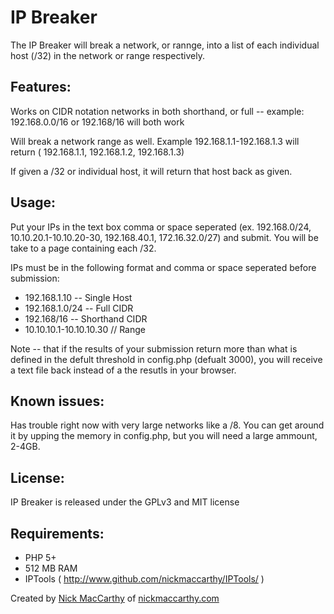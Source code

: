 IP Breaker
====================

The IP Breaker will break a network, or rannge, into a list of each individual host (/32) in the network or range respectively.  


Features:
-------------------

Works on CIDR notation networks in both shorthand, or full -- example:  192.168.0.0/16 or 192.168/16 will both work

Will break a network range as well.  Example 192.168.1.1-192.168.1.3 will return ( 192.168.1.1, 192.168.1.2, 192.168.1.3)

If given a /32 or individual host, it will return that host back as given.

Usage:
-------------------
Put your IPs in the text box comma or space seperated (ex. 192.168.0/24, 10.10.20.1-10.10.20-30, 192.168.40.1, 172.16.32.0/27) and submit.  You will be take to a page containing each /32.

IPs must be in the following format and comma or space seperated before submission:
* 192.168.1.10  -- Single Host
* 192.168.1.0/24  -- Full CIDR
* 192.168/16 -- Shorthand CIDR
* 10.10.10.1-10.10.10.30    // Range

Note -- that if the results of your submission return more than what is defined in the defult threshold in config.php (defualt 3000), you will receive a text file back instead of a the resutls in your browser.

Known issues:
--------------
Has trouble right now with very large networks like a /8.  You can get around it by upping the memory in config.php, but you will need a large ammount, 2-4GB.

License:
-------------
IP Breaker is released under the GPLv3 and MIT license

Requirements:
-------------
* PHP 5+
* 512 MB RAM
* IPTools ( http://www.github.com/nickmaccarthy/IPTools/ )


Created by <a href="mailto:nickmaccarthy@gmail.com">Nick MacCarthy</a> of <a href="http://www.nickmaccarthy.com">nickmaccarthy.com</a>
